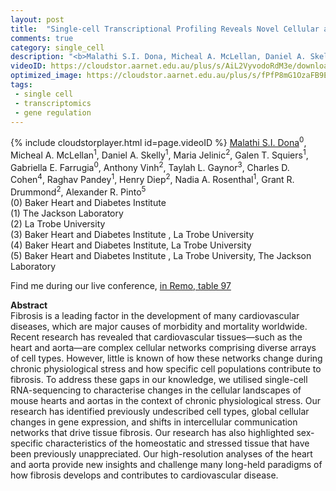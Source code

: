 ```yaml
---
layout: post
title:  "Single-cell Transcriptional Profiling Reveals Novel Cellular and Molecular Drivers of Cardiovascular Fibrosis"
comments: true
category: single_cell
description: "<b>Malathi S.I. Dona, Micheal A. McLellan, Daniel A. Skelly, Maria Jelinic, Galen T. Squiers, Gabriella E. Farrugia, Anthony Vinh, Taylah L. Gaynor, Charles D. Cohen, Raghav Pandey, Henry Diep, Nadia A. Rosenthal, Grant R. Drummond, Alexander R. Pinto</b><br/>Fibrosis is a leading factor in the development of..."
videoID: https://cloudstor.aarnet.edu.au/plus/s/AiL2VyvodoRdM3e/download
optimized_image: https://cloudstor.aarnet.edu.au/plus/s/fPfP8mG1OzaFB9E/download
tags:
 - single cell
 - transcriptomics
 - gene regulation
---
```

{% include cloudstorplayer.html id=page.videoID %}
<u>Malathi S.I. Dona</u><sup>0</sup>, Micheal A. McLellan<sup>1</sup>, Daniel A. Skelly<sup>1</sup>, Maria Jelinic<sup>2</sup>, Galen T. Squiers<sup>1</sup>, Gabriella E. Farrugia<sup>0</sup>, Anthony Vinh<sup>2</sup>, Taylah L. Gaynor<sup>3</sup>, Charles D. Cohen<sup>4</sup>, Raghav Pandey<sup>1</sup>, Henry Diep<sup>2</sup>, Nadia A. Rosenthal<sup>1</sup>, Grant R. Drummond<sup>2</sup>, Alexander R. Pinto<sup>5</sup><br/>
\(0\) Baker Heart and Diabetes Institute<br/>
\(1\) The Jackson Laboratory<br/>
\(2\) La Trobe University<br/>
\(3\) Baker Heart and Diabetes Institute , La Trobe University<br/>
\(4\) Baker Heart and Diabetes Institute, La Trobe University<br/>
\(5\) Baker Heart and Diabetes Institute , La Trobe University, The Jackson Laboratory

Find me during our live conference, [in Remo, table 97](https://remo.co)

<b>Abstract</b><br/>
Fibrosis is a leading factor in the development of many cardiovascular diseases, which are major causes of morbidity and mortality worldwide. Recent research has revealed that cardiovascular tissues—such as the heart and aorta—are complex cellular networks comprising diverse arrays of cell types. However, little is known of how these networks change during chronic physiological stress and how specific cell populations contribute to fibrosis. To address these gaps in our knowledge, we utilised single-cell RNA-sequencing to characterise changes in the cellular landscapes of mouse hearts and aortas in the context of chronic physiological stress. Our research has identified previously undescribed cell types, global cellular changes in gene expression, and shifts in intercellular communication networks that drive tissue fibrosis. Our research has also highlighted sex-specific characteristics of the homeostatic and stressed tissue that have been previously unappreciated. Our high-resolution analyses of the heart and aorta provide new insights and challenge many long-held paradigms of how fibrosis develops and contributes to cardiovascular disease.
